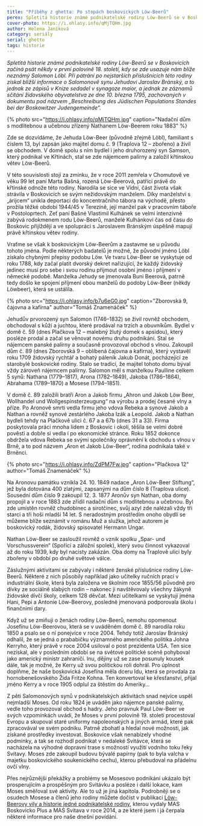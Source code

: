 ```yaml
---
title: "Příběhy z ghetta: Po stopách boskovických Löw-Beerů"
perex: Spletitá historie známé podnikatelské rodiny Löw-Beerů se v Boskovicích začíná psát někdy v první polovině 18. století a dosahuje mimo jiné až k Johnu Kerrymu, kandidátovi na amerického prezidenta.
cover-photo: https://i.ohlasy.info/qMjTQHm.jpg
author: Helena Janíková
category: seriály
serial: ghetto
tags: historie
---
```


*Spletitá historie známé podnikatelské rodiny Löw-Beerů se v Boskovicích začíná psát někdy v první polovině 18. století, kdy se zde usazuje nám blíže neznámý Salomon Löbl. Při pátrání po nejstarších příslušnících této rodiny získal bližší informace o Salomonově synu Jehudovi Jaroslav Bránský, a to jednak ze zápisů v Knize sedadel v synagoze maior, a jednak ze záznamů sčítání židovského obyvatelstva ze dne 10. března 1795, zachovaných v dokumentu pod názvem „Beschreibung des Jüdischen Populations Standes bei der Boskowitzer Judengemeinde“.*

{% photo src="https://i.ohlasy.info/qMjTQHm.jpg" caption="Nadační dům s modlitebnou a učebnou zřízený Nathanem Löw-Beerem roku 1883" %}

Zde se dozvídáme, že Jehuda Löw-Beer (původně zřejmě Löbl), familiant s číslem 13, byl zapsán jako majitel domu č. 9 (Traplova 12 – zbořeno) a živil se obchodem. V domě spolu s ním bydlel i jeho druhorozený syn Samson, který podnikal ve Křtinách, stal se zde nájemcem palírny a založil křtinskou větev Löw-Beerů.

V této souvislosti stojí za zmínku, že v roce 2011 zemřela v Chomutově ve věku 99 let paní Marta Bašná, rozená Löw-Beerová, patřící právě do křtinské odnože této rodiny. Narodila se sice ve Vídni, část života však strávila v Boskovicích se svým nežidovským manželem. Díky manželství s „árijcem“ unikla deportaci do koncentračního tábora na východě, přesto prožila těžké období 1944/45 v Terezíně, její manžel pak v pracovním táboře v Postoloprtech. Zeť paní Bašné Vlastimil Kulhánek se velmi intenzívně zabývá rodokmenem rodu Löw-Beerů, manželé Kulhánkovi čas od času do Boskovic přijíždějí a ve spolupráci s Jaroslavem Bránským úspěšně mapují právě křtinskou větev rodiny.

Vraťme se však k boskovickým Löw-Beerům a zastavme se u původu tohoto jména. Podle některých badatelů je možné, že původní jméno Löbl získalo chybnými přepisy podobu Löw. Ve tvaru Löw-Beer se vyskytuje od roku 1788, kdy začal platit dvorský dekret nařizující, že každý židovský jedinec musí pro sebe i svou rodinu přijmout osobní jméno i příjmení v německé podobě. Manželka Jehudy se jmenovala Buni Beerová, patrně tedy došlo ke spojení příjmení obou manželů do podoby Löw-Beer (někdy Löwbeer), která se ustálila.

{% photo src="https://i.ohlasy.info/b7u6eG0.jpg" caption="Zborovská 9, čajovna a kafírna" author="Tomáš Znamenáček" %}

Jehudův prvorozený syn Salomon (1746–1832) se živil rovněž obchodem, obchodoval s kůží a juchtou, které prodával na trzích a obuvníkům. Bydlel v domě č. 59 (dnes Plačkova 12 – malebný žlutý domek s apsidou), který posléze prodal a začal se věnovat novému druhu podnikání. Stal se nájemcem panské palírny a současně provozoval obchod s vlnou. Zakoupil dům č. 89 (dnes Zborovská 9 – oblíbená čajovna a kafírna), který vystavěl roku 1709 židovský rychtář a bohatý páleník Jakub Donát, pocházející ze starobylé boskovické rodiny. Stalo se tradicí, že majitel tohoto domu býval vždy zároveň nájemcem palírny. Salomon měl s manželkou Paulline celkem 5 synů: Nathana (1779–1817), Arona (1782–1849), Jakoba (1786–1864), Abrahama (1789–1870) a Mosese (1794–1851).

V domě č. 89 založili bratři Aron a Jakob firmu „Ahron und Jakob Löw Beer, Wollhandel und Wollgespinsterzeugung“ na výrobu a prodej česané vlny a příze. Po Aronově smrti vedla firmu jeho vdova Rebeka a synové Jakob a Nathan a rovněž synové zestárlého Jakoba Izák a Leopold. Jakob a Nathan bydleli tehdy na Plačkově ulici č. 67 a a 67b (dnes 31 a 33). Firma poskytovala práci mnoha lidem z Boskovic i okolí, těšila se velmi dobré pověsti a dobře si vedla i po ekonomické stránce. Roku 1852 dokonce obdržela vdova Rebeka se svými společníky oprávnění k obchodu s vlnou v Brně, a to pod názvem „Aron et Jakob Löw-Beer“, rodina podnikala také v Brněnci.

{% photo src="https://i.ohlasy.info/ZdPM7Fw.jpg" caption="Plačkova 12" author="Tomáš Znamenáček" %}

Na Aronovu památku vznikla 24. 10. 1849 nadace „Aron Löw-Beer Stiftung“, jež byla dotována 400 zlatými, zapsanými na dům číslo 8 (Traplova ulice). Sousední dům číslo 9 zakoupil 12. 3. 1877 Aronův syn Nathan, oba domy propojil a v roce 1883 zde zřídil nadační dům s modlitebnou a učebnou. Byl zde umístěn rovněž chudobinec a sirotčinec, svůj azyl zde nalézali vždy tři starci a tři hoši mladší 14 let. S neradostným prostředím onoho obydlí se můžeme blíže seznámit v románu Muž a služka, jehož autorem je boskovický rodák, židovský spisovatel Hermann Ungar.

Nathan Löw-Beer se zasloužil rovněž o vznik spolku „Spar- und Vorschussverein“ (Spořící a záložní spolek), který svou činnost vykazoval až do roku 1939, kdy byl nacisty zakázán. Oba domy na Traplově ulici byly zbořeny v období po druhé světové válce.

Záslužnými aktivitami se zabývaly i některé ženské příslušnice rodiny Löw-Beerů. Některé z nich působily například jako učitelky ručních prací v industriální škole, která byla založena ve školním roce 1855/56 původně pro dívky ze sociálně slabých rodin – nakonec ji navštěvovaly všechny žákyně židovské dívčí školy, celkem 128 děvčat. Mezi učitelkami se vyskytují jména Hani, Pepi a Antonie Löw-Beerovy, posledně jmenovaná podporovala školu i finančními dary.

Když už se zmiňuji o ženách rodiny Löw-Beerů, nemohu opomenout Josefínu Löw-Beerovou, která se v uváděném domě č. 89 narodila roku 1850 a psalo se o ní ponejvíce v roce 2004. Tehdy totiž Jaroslav Bránský odhalil, že se jedná o prababičku významného amerického politika Johna Kerryho, který právě v roce 2004 usiloval o post prezidenta USA. Ten sice nezískal, ale v posledním období se na světové politické scéně pohyboval jako americký ministr zahraničí. Inu, dějiny už se zase posunuly kousek dále, tak je možné, že Kerry už svou politickou roli dohrál. Pro úplnost doplňme, že naše boskovická Josefína měla dceru Idu, která se provdala za hornobenešovského Žida Fritze Kohna. Ten konvertoval ke křesťanství, přijal jméno Kerry a v roce 1905 odplul za štěstím do Ameriky…

Z pěti Salomonových synů v podnikatelských aktivitách snad nejvíce uspěl nejmladší Moses. Od roku 1824 je uváděn jako nájemce panské palírny, vedle toho provozoval obchod s hadry. Jeho pravnuk Paul Löw-Beer ve svých vzpomínkách uvádí, že Moses v první polovině 19. století procestoval Evropu a skupoval staré uniformy napoleonských a jiných armád, které pak zpracovával ve svém podniku. Patrně zbohatl a hledal nové možnosti, jak získané prostředky investovat. Boskovice však nenabízely vhodné podmínky, a tak se rozhodl podnikat v nedaleké Svitávce, která se nacházela na výhodné dopravní trase s možností využití vodního toku řeky Svitavy. Moses zde zakoupil budovu bývalé papírny (pak to byla valcha v majetku boskovického soukenického cechu), kterou přebudoval na přádelnu ovčí vlny.

Přes nejrůznější překážky a problémy se Mosesovo podnikání ukázalo být prosperujícím a prospěšným pro Svitávku a posléze i další lokace, kam Moses směřoval své aktivity. Ale to už je jiná kapitola. Podrobněji se o osudech Mosese a členů jeho rodiny můžete dočíst v publikaci [Löw-Beerovy vily a historie jedné podnikatelské rodiny](http://http//www.low-beerovy-vily.cz/knizni-publikace), kterou vydaly MAS Boskovicko Plus a MAS Svitava v roce 2014, a ze které jsem i já čerpala některé informace pro naše dnešní povídání.
